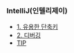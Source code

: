 ### IntelliJ(인텔리제이)
- [1. 유용한 단축키](https://github.com/jeonyoungho/TIL/blob/master/IntelliJ/ShortCut.md)
- [2. 디버깅](https://github.com/jeonyoungho/TIL/blob/master/IntelliJ/Debugging.md)
- [TIP](https://github.com/jeonyoungho/TIL/blob/master/IntelliJ/TIP.md)
